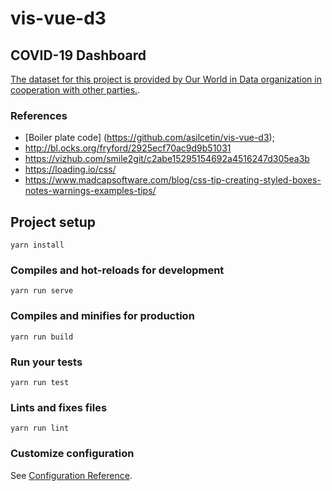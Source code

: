 # vis-vue-d3

## COVID-19 Dashboard

[The dataset for this project is provided by Our World in Data organization in cooperation with other parties.](https://github.com/owid/covid-19-data/tree/master/public/data).

### References
- [Boiler plate code] (https://github.com/asilcetin/vis-vue-d3);
- http://bl.ocks.org/fryford/2925ecf70ac9d9b51031
- https://vizhub.com/smile2git/c2abe15295154692a4516247d305ea3b
- https://loading.io/css/
- https://www.madcapsoftware.com/blog/css-tip-creating-styled-boxes-notes-warnings-examples-tips/


## Project setup
```
yarn install
```

### Compiles and hot-reloads for development
```
yarn run serve
```

### Compiles and minifies for production
```
yarn run build
```

### Run your tests
```
yarn run test
```

### Lints and fixes files
```
yarn run lint
```

### Customize configuration
See [Configuration Reference](https://cli.vuejs.org/config/).



